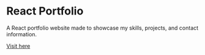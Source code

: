 # React Portfolio

A React portfolio website made to showcase my skills, projects, and contact information.

[Visit here](https://mayank-surti.github.io/React-Portfolio/)

